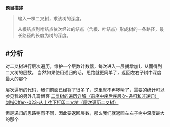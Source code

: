 #
**题目描述**

>输入一棵二叉树，求该树的深度。
>
>从根结点到叶结点依次经过的结点（含根、叶结点）形成树的一条路径，最长路径的长度为树的深度。







#分析
-------

对二叉树进行层次遍历，维护一个层数计数器，每次进入一层就增加1，从而得到二叉树的层数。
当然如果使用递归的话，思路就更简单了，返回左右子树中深度最大的那个

层次遍历的代码，我们前面已经将了很多了，这里就不再啰嗦了，需要的统计可以参见我的另外几篇博客
[二叉树的遍历详解（前序中序后序层次-递归和非递归）](http://blog.csdn.net/gatieme/article/details/51163010)
[剑指Offer--023-从上往下打印二叉树（层次遍历二叉树）](http://blog.csdn.net/gatieme/article/details/51204976)

但是递归的思路稍有不同，因此要返回层数，那么我们就返回左右子树中深度最大的那个
